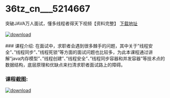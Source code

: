 # 36tz_cn___5214667
突破JAVA万人面试，懂多线程者得天下视频【资料完整】
[下载地址](http://www.36tz.cn/article/5214667 "下载地址")
<br/></br>[![download](http://36tz.cn/muke_img/2020_07_1-98-300x191.png "下载地址")](http://www.36tz.cn/article/5214667 "下载地址")
<br/></br>### 课程介绍:
在面试中，求职者会遇到很多棘手的问题，其中关于”线程安全”、”线程同步”、”线程死锁”等方面的面试问题也比较多，为此本课程通过讲解”java内存模型”、”线程创建”、”线程安全”、”线程同步容器和并发容器”等技术点的数据结构，底层原理和优缺点来扫清求职者面试路上的障碍。

### 课程截图:
[![download](http://36tz.cn/muke_img/2020_07_2-99.png "下载地址")](http://www.36tz.cn/article/5214667 "下载地址")
